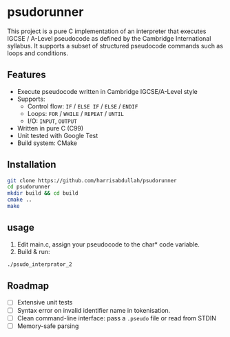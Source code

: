 # psudorunner
This project is a pure C implementation of an interpreter that executes IGCSE / A-Level pseudocode as defined by the Cambridge International syllabus. It supports a subset of structured pseudocode commands such as loops and conditions.

## Features

- Execute pseudocode written in Cambridge IGCSE/A-Level style
- Supports:
  - Control flow: `IF` / `ELSE IF` / `ELSE` / `ENDIF`
  - Loops: `FOR` / `WHILE` / `REPEAT` / `UNTIL`
  - I/O: `INPUT`, `OUTPUT`
- Written in pure C (C99)
- Unit tested with Google Test
- Build system: CMake

## Installation

```bash
git clone https://github.com/harrisabdullah/psudorunner
cd psudorunner
mkdir build && cd build
cmake ..
make
```

## usage

1. Edit main.c, assign your pseudocode to the char* code variable.
2. Build & run:
```bash
./psudo_interprator_2
```

## Roadmap

- [ ] Extensive unit tests
- [ ] Syntax error on invalid identifier name in tokenisation.
- [ ] Clean command-line interface: pass a `.pseudo` file or read from STDIN
- [ ] Memory-safe parsing